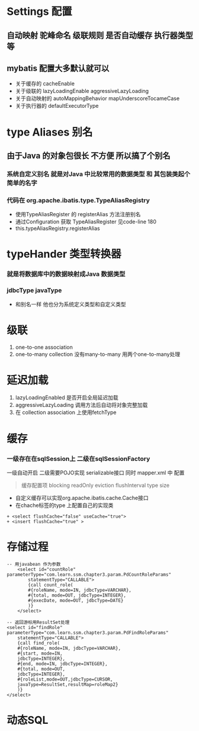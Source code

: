 # Settings 配置

## 自动映射 驼峰命名 级联规则 是否自动缓存 执行器类型等
## mybatis 配置大多默认就可以 
* 关于缓存的 cacheEnable
* 关于级联的 lazyLoadingEnable aggressiveLazyLoading
* 关于自动映射的 autoMappingBehavior mapUnderscoreTocameCase
* 关于执行器的 defaultExecutorType

# type Aliases 别名
## 由于Java 的对象包很长 不方便 所以搞了个别名
### 系统自定义别名 就是对Java 中比较常用的数据类型 和 其包装类起个简单的名字
### 代码在 org.apache.ibatis.type.TypeAliasRegistry
* 使用TypeAliasRegister 的 registerAlias 方法注册别名
* 通过Configuration 获取 TypeAliasRegister 见code-line 180
* this.typeAliasRegistry.registerAlias

# typeHander 类型转换器
### 就是将数据库中的数据映射成Java 数据类型
### jdbcType javaType
* 和别名一样 他也分为系统定义类型和自定义类型

# 级联 
1. one-to-one association
2. one-to-many collection
没有many-to-many 用两个one-to-many处理 

# 延迟加载 
1. lazyLoadingEnabled 是否开启全局延迟加载
2. aggressiveLazyLoading 调用方法后自动将对象完整加载
3. 在 collection association 上使用fetchType

# 缓存
### 一级存在在sqlSession上 二级在sqlSessionFactory
 一级自动开启 
 二级需要POJO实现 serializable接口 同时 mapper.xml 中
 配置 <cache /> 
 > 缓存配置项 blocking readOnly eviction
 > flushInterval type size
 
 + 自定义缓存可以实现org.apache.ibatis.cache.Cache接口
 + 在chache标签的type 上配置自己的实现类
 ```
 + <select flushCache="false" useCache="true">
 + <insert flushCache="true" >
 ```
 
# 存储过程 
```
-- 用javabean 作为参数
	<select id="countRole" parameterType="com.learn.ssm.chapter3.param.PdCountRoleParams"
		statementType="CALLABLE">
		{call count_role(
		#{roleName, mode=IN, jdbcType=VARCHAR},
		#{total, mode=OUT, jdbcType=INTEGER},
		#{execDate, mode=OUT, jdbcType=DATE}
		)}
	</select>
	
-- 返回游标用ResultSet处理 
<select id="findRole" parameterType="com.learn.ssm.chapter3.param.PdFindRoleParams"
    statementType="CALLABLE">
    {call find_role(
    #{roleName, mode=IN, jdbcType=VARCHAR},
    #{start, mode=IN,
    jdbcType=INTEGER},
    #{end, mode=IN, jdbcType=INTEGER},
    #{total, mode=OUT,
    jdbcType=INTEGER},
    #{roleList,mode=OUT,jdbcType=CURSOR,
    javaType=ResultSet,resultMap=roleMap2}
    )}
</select>

```

# 动态SQL


 
 